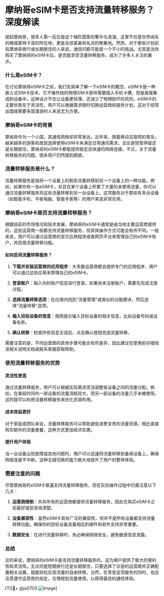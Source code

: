 # 摩纳哥eSIM卡是否支持流量转移服务？深度解读

提起摩纳哥，很多人第一反应是这个袖珍国家的奢华与浪漫。这里不仅是世界闻名的赌城蒙特卡洛的所在地，更是全球富豪和名流的聚集地。然而，对于那些计划前往摩纳哥旅行或长期居住的人来说，通信问题可能是一个不小的挑战。尤其是当你购买了摩纳哥的eSIM卡后，是否能享受流量转移服务，成为了许多人关注的重点。

### 什么是eSIM卡？

在讨论摩纳哥eSIM卡之前，我们先简单了解一下eSIM卡的概念。eSIM卡是一种嵌入式SIM卡技术，它不像传统的物理SIM卡那样需要插入手机卡槽，而是直接集成到设备中。这种设计不仅让设备更轻薄，还减少了物理损坏的风险。eSIM卡的主要优势在于灵活性，用户可以根据需求随时切换运营商和服务计划，这对于经常出国或需要多国漫游的人来说尤为方便。

### 摩纳哥eSIM卡的背景

摩纳哥作为一个小国，其通信网络却非常发达。近年来，随着移动互联网的普及，越来越多的游客和居民选择使用eSIM卡来满足日常通讯需求。无论是短暂停留还是长期居住，摩纳哥的eSIM卡都能提供稳定且快速的网络连接。不过，关于流量转移服务的问题，很多用户仍然感到困惑。

### 流量转移服务是什么？

流量转移服务是指将一个设备上的剩余流量转移到另一个设备上的一种功能。例如，如果你有一张eSIM卡，并且在某个设备上积累了大量的未使用流量，你可以通过流量转移服务将这些流量转移到另一台设备上。这项服务对于那些有多台设备（如智能手机、平板电脑、智能手表等）的用户来说非常实用。

### 摩纳哥eSIM卡是否支持流量转移服务？

根据目前的市场情况和技术发展，摩纳哥的eSIM卡通常是由当地主要运营商提供的。这些运营商一般都支持流量转移服务，但具体操作方式可能会有所不同。一般来说，用户可以通过运营商的官方应用程序或者网页平台来管理自己的eSIM卡账户，并启用流量转移功能。

#### 如何启用流量转移服务？

1. **下载并安装运营商的应用程序**：大多数运营商都会提供专门的应用程序，用户可以通过这些应用来管理自己的eSIM卡。
   
2. **登录账户**：输入你的账户信息进行登录。如果尚未注册账户，需要先完成注册过程。

3. **选择流量转移选项**：在应用内找到“流量管理”或类似的功能模块，然后选择“流量转移”选项。

4. **输入目标设备的信息**：按照提示输入目标设备的相关信息，比如设备号码或设备名称。

5. **确认转移**：检查所有信息无误后，点击确认按钮完成流量转移。

需要注意的是，不同运营商的具体步骤可能会有所差异，因此建议在使用前仔细阅读相关说明文档或联系客服获取帮助。

### 使用流量转移服务的优势

#### 灵活性更高
通过流量转移服务，用户可以根据实际需求灵活调整各设备之间的流量分配。例如，在某段时间内一部设备的流量消耗较大，而另一部设备的流量几乎未被使用，这时就可以利用流量转移服务来优化资源利用。

#### 成本效益更好
对于家庭或团队来说，流量转移服务可以帮助避免浪费宝贵的流量资源。相比直接购买额外的流量套餐，这种方式更加经济实惠。

#### 提升用户体验
当一台设备出现故障或其他问题时，用户可以迅速将流量转移到备用设备上，确保网络连接不中断。这种无缝切换的能力极大地提升了用户的整体体验。

### 需要注意的问题

尽管摩纳哥的eSIM卡普遍支持流量转移服务，但在实际操作过程中仍需注意以下几点：

1. **运营商限制**：并非所有的运营商都提供流量转移服务，因此在购买eSIM卡之前最好提前咨询清楚。

2. **设备兼容性**：虽然eSIM卡具有广泛的兼容性，但并不是所有设备都支持流量转移功能。确保你的目标设备具备相应的硬件和软件支持非常重要。

3. **数据安全**：在进行流量转移时，务必确保网络安全，避免敏感信息泄露。

### 总结

总的来说，摩纳哥的eSIM卡是支持流量转移服务的，这为用户提供了极大的便利性和灵活性。无论你是短期旅行还是长期居住，只要选择了合适的运营商并正确配置相关设置，就能轻松实现流量的自由转移。当然，在享受这项服务的同时，也应注意遵守运营商的规定，合理规划流量使用，以获得最佳的通信体验。

[TG💪+ @jx0703 ![Image](https://github.com/user-attachments/assets/dbca1d08-cadb-493c-b0ec-ad6f7a83f270)]